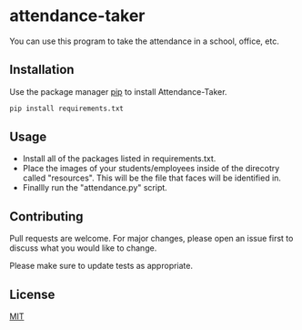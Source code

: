 # attendance-taker

You can use this program to take the attendance in a school, office, etc.

## Installation

Use the package manager [pip](https://pip.pypa.io/en/stable/) to install Attendance-Taker.

```bash
pip install requirements.txt
```


## Usage 
  * Install all of the packages listed in requirements.txt.
  * Place the images of your students/employees inside of the direcotry called "resources". This will be the file that faces will be identified in.
  * Finallly run the "attendance.py" script.

## Contributing
Pull requests are welcome. For major changes, please open an issue first to discuss what you would like to change.

Please make sure to update tests as appropriate.

## License
[MIT](https://choosealicense.com/licenses/mit/)